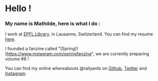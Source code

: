 # Hello !
### My name is Mathilde, here is what I do : 

I work at [EPFL Library](https://library.epfl.ch/home/en), in Lausanne, Switzerland. 
You can find my resume [here](https://railyards.github.io/cv-resume/). 

I founded a fanzine called "[Spring!](https://www.instagram.com/springfanzine", we are currently preparing volume #8 !

You can find my online whereabouts @railyards on [Github](https://github.com/railyards), [Twitter](https://twitter.com/railyards) and [Instagram](https://www.instagram.com/railyards/). 

